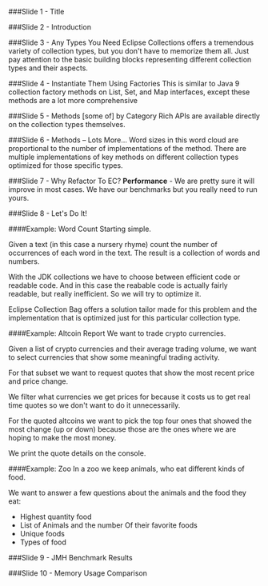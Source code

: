 ###Slide 1 - Title

###Slide 2 - Introduction

###Slide 3 - Any Types You Need
Eclipse Collections offers a tremendous variety of collection types, but you don't have to memorize them all. Just pay 
attention to the basic building blocks representing different collection types and their aspects.

###Slide 4 - Instantiate Them Using Factories
This is similar to Java 9 collection factory methods on List, Set, and Map interfaces, except these methods are a lot 
more comprehensive

###Slide 5 - Methods [some of] by Category
Rich APIs are available directly on the collection types themselves. 

###Slide 6 - Methods – Lots More…
Word sizes in this word cloud are proportional to the number of implementations of the method. There are multiple implementations of key 
methods on different collection types optimized for those specific types.

###Slide 7 - Why Refactor To EC?
**Performance** - We are pretty sure it will improve in most cases. We have our benchmarks but you really need to run 
yours.

###Slide 8 - Let's Do It!

####Example: Word Count
Starting simple.

Given a text (in this case a nursery rhyme) count the number of occurrences of each word in the text. The result is a 
collection of words and numbers.

With the JDK collections we have to choose between efficient code or readable code. And in this case the reabable code 
is actually fairly readable, but really inefficient. So we will try to optimize it.

Eclipse Collection Bag offers a solution tailor made for this problem and the implementation that is optimized just for 
this particular collection type.

####Example: Altcoin Report
We want to trade crypto currencies.

Given a list of crypto currencies and their average trading volume, we want to select currencies that show some
meaningful trading activity.

For that subset we want to request quotes that show the most recent price and price change. 

We filter what currencies we get prices for because it costs us to get real time quotes so we don't want to do it 
unnecessarily. 

For the quoted altcoins we want to pick the top four ones that showed the most change (up or down) because those are the ones 
where we are hoping to make the most money. 

We print the quote details on the console.

####Example: Zoo
In a zoo we keep animals, who eat different kinds of food. 

We want to answer a few questions about the animals and the food they eat:

* Highest quantity food
* List of Animals and the number Of their favorite foods
* Unique foods
* Types of food

###Slide 9 - JMH Benchmark Results

###Slide 10 - Memory Usage Comparison
